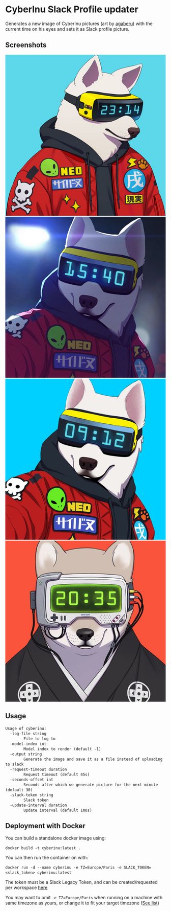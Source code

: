 CyberInu Slack Profile updater
==============================

Generates a new image of CyberInu pictures (art by [agaberu](https://twitter.com/agaberu))
with the current time on his eyes and sets it as Slack profile picture.

Screenshots
-----------

![Model 0](screenshots/model0.png?raw=true)
![Model 1](screenshots/model1.png?raw=true)
![Model 2](screenshots/model2.png?raw=true)
![Model 3](screenshots/model3.png?raw=true)

Usage
-----

    Usage of cyberinu:
      -log-file string
            File to log to
      -model-index int
            Model index to render (default -1)
      -output string
            Generate the image and save it as a file instead of uploading to slack
      -request-timeout duration
            Request timeout (default 45s)
      -seconds-offset int
            Seconds after which we generate picture for the next minute (default 30)
      -slack-token string
            Slack token
      -update-interval duration
            Update interval (default 1m0s)

Deployment with Docker
----------------------

You can build a standalone docker image using:

    docker build -t cyberinu:latest .

You can then run the container on with:

    docker run -d --name cyberinu -e TZ=Europe/Paris -e SLACK_TOKEN=<slack_token> cyberinu:latest

The token must be a Slack Legacy Token, and can be created/requested per workspace
[here](https://api.slack.com/custom-integrations/legacy-tokens)

You may want to omit `-e TZ=Europe/Paris` when running on a machine with same timezone as yours,
or change it to fit your target timezone ([See list](https://en.wikipedia.org/wiki/List_of_tz_database_time_zones))
